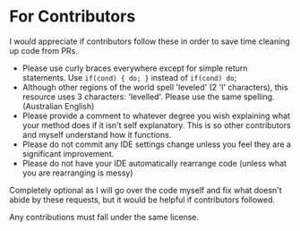 # For Contributors
I would appreciate if contributors follow these in order to save time cleaning up code from PRs.

* Please use curly braces everywhere except for simple return statements. Use `if(cond) { do; }` instead of `if(cond) do`;
* Although other regions of the world spell 'leveled' (2 'l' characters), this resource uses 3 characters: 'levelled'. Please use the same spelling. (Australian English)
* Please provide a comment to whatever degree you wish explaining what your method does if it isn't self explanatory. This is so other contributors and myself understand how it functions.
* Please do not commit any IDE settings change unless you feel they are a significant improvement.
* Please do not have your IDE automatically rearrange code (unless what you are rearranging is messy)

Completely optional as I will go over the code myself and fix what doesn't abide by these requests, but it would be helpful if contributors followed.

Any contributions must fall under the same license.
